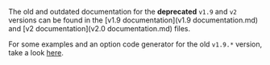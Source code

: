 The old and outdated documentation for the **deprecated** `v1.9` and `v2` versions can be found in the [v1.9 documentation](v1.9 documentation.md) and [v2 documentation](v2.0 documentation.md) files.

For some examples and an option code generator for the old `v1.9.*` version, take a look [here](http://www.decorplanit.com/plugin/).
